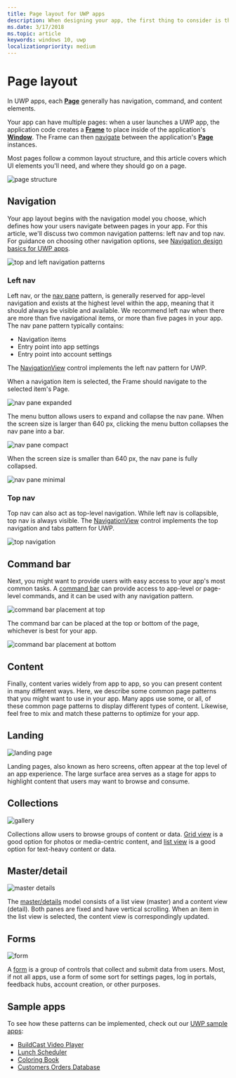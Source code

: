 ```yaml
---
title: Page layout for UWP apps
description: When designing your app, the first thing to consider is the layout structure. This article covers the common structure of basic page layouts, including which UI elements you'll need, and where they should go on a page. In UWP apps, each page generally has navigation, command, and content elements.
ms.date: 3/17/2018
ms.topic: article
keywords: windows 10, uwp
localizationpriority: medium
---
```

# Page layout

In UWP apps, each [**Page**](https://docs.microsoft.com/uwp/api/Windows.UI.Xaml.Controls.Page) generally has navigation, command, and content elements. 

Your app can have multiple pages: when a user launches a UWP app, the application code creates a [**Frame**](https://docs.microsoft.com/uwp/api/Windows.UI.Xaml.Controls.Frame) to place inside of the application's [**Window**](https://docs.microsoft.com/uwp/api/windows.ui.xaml.window). The Frame can then [navigate](../basics/navigate-between-two-pages.md) between the application's [**Page**](https://docs.microsoft.com/uwp/api/Windows.UI.Xaml.Controls.Page) instances. 

Most pages follow a common layout structure, and this article covers which UI elements you'll need, and where they should go on a page. 

![page structure](images/page-components.svg)

## Navigation
Your app layout begins with the navigation model you choose, which defines how your users navigate between pages in your app. For this article, we'll discuss two common navigation patterns: left nav and top nav. For guidance on choosing other navigation options, see [Navigation design basics for UWP apps](../basics/navigation-basics.md).

![top and left navigation patterns](images/top-left-nav.svg)

### Left nav
Left nav, or the [nav pane](../controls-and-patterns/navigationview.md) pattern, is generally reserved for app-level navigation and exists at the highest level within the app, meaning that it should always be visible and available. We recommend left nav when there are more than five navigational items, or more than five pages in your app. The nav pane pattern typically contains:
- Navigation items
- Entry point into app settings
- Entry point into account settings

The [NavigationView](https://docs.microsoft.com/uwp/api/windows.ui.xaml.controls.navigationview) control implements the left nav pattern for UWP.

When a navigation item is selected, the Frame should navigate to the selected item's Page.

![nav pane expanded](images/navview-expanded.svg)

The menu button allows users to expand and collapse the nav pane. When the screen size is larger than 640 px, clicking the menu button collapses the nav pane into a bar.

![nav pane compact](images/navview-compact.svg)

When the screen size is smaller than 640 px, the nav pane is fully collapsed.

![nav pane minimal](images/navview-minimal.svg)

### Top nav

Top nav can also act as top-level navigation. While left nav is collapsible, top nav is always visible. The [NavigationView](../controls-and-patterns/navigationview.md) control implements the top navigation and tabs pattern for UWP.

![top navigation](images/pivot-large.svg)

## Command bar

Next, you might want to provide users with easy access to your app's most common tasks. A [command bar](../controls-and-patterns/app-bars.md) can provide access to app-level or page-level commands, and it can be used with any navigation pattern.

![command bar placement at top ](images/app-bar-desktop.svg)

The command bar can be placed at the top or bottom of the page, whichever is best for your app.

![command bar placement at bottom](images/app-bar-mobile.svg)

## Content

Finally, content varies widely from app to app, so you can present content in many different ways. Here, we describe some common page patterns that you might want to use in your app. Many apps use some, or all, of these common page patterns to display different types of content. Likewise, feel free to mix and match these patterns to optimize for your app.

## Landing

![landing page](images/hero-screen.svg)

Landing pages, also known as hero screens, often appear at the top level of an app experience. The large surface area serves as a stage for apps to highlight content that users may want to browse and consume.

## Collections

![gallery](images/gridview.svg)

Collections allow users to browse groups of content or data. [Grid view](../controls-and-patterns/item-templates-gridview.md) is a good option for photos or media-centric content, and [list view](../controls-and-patterns/item-templates-listview.md) is a good option for text-heavy content or data.

## Master/detail

![master details](images/master-detail.svg)

The [master/details](../controls-and-patterns/master-details.md) model consists of a list view (master) and a content view (detail). Both panes are fixed and have vertical scrolling. When an item in the list view is selected, the content view is correspondingly updated. 

## Forms
![form](images/form.svg)

A [form](../controls-and-patterns/forms.md) is a group of controls that collect and submit data from users. Most, if not all apps, use a form of some sort for settings pages, log in portals, feedback hubs, account creation, or other purposes. 

## Sample apps
To see how these patterns can be implemented, check out our [UWP sample apps](https://developer.microsoft.com/en-us/windows/samples):
- [BuildCast Video Player](https://github.com/Microsoft/BuildCast)
- [Lunch Scheduler](https://github.com/Microsoft/Windows-appsample-lunch-scheduler)
- [Coloring Book](https://github.com/Microsoft/Windows-appsample-coloringbook)
- [Customers Orders Database](https://github.com/Microsoft/Windows-appsample-customers-orders-database)